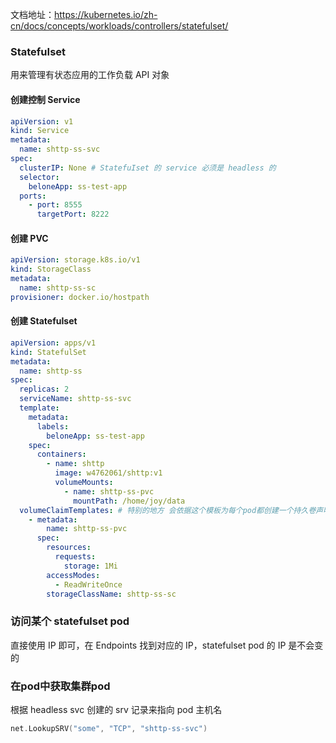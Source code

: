 文档地址：https://kubernetes.io/zh-cn/docs/concepts/workloads/controllers/statefulset/

### StatefuIset 

用来管理有状态应用的工作负载 API 对象

#### 创建控制 Service

```yaml
apiVersion: v1
kind: Service
metadata:
  name: shttp-ss-svc
spec:
  clusterIP: None # StatefuIset 的 service 必须是 headless 的
  selector:
    beloneApp: ss-test-app
  ports:
    - port: 8555
      targetPort: 8222
```

#### 创建 PVC

```yaml
apiVersion: storage.k8s.io/v1
kind: StorageClass
metadata:
  name: shttp-ss-sc
provisioner: docker.io/hostpath
```

#### 创建 StatefuIset 

```yaml
apiVersion: apps/v1
kind: StatefulSet
metadata:
  name: shttp-ss
spec:
  replicas: 2
  serviceName: shttp-ss-svc
  template:
    metadata:
      labels:
        beloneApp: ss-test-app
    spec:
      containers:
        - name: shttp
          image: w4762061/shttp:v1
          volumeMounts:
            - name: shttp-ss-pvc
              mountPath: /home/joy/data
  volumeClaimTemplates: # 特别的地方 会依据这个模板为每个pod都创建一个持久卷声明
    - metadata:
        name: shttp-ss-pvc
      spec:
        resources:
          requests:
            storage: 1Mi
        accessModes:
          - ReadWriteOnce
        storageClassName: shttp-ss-sc
```

### 访问某个 statefulset  pod

直接使用 IP 即可，在 Endpoints 找到对应的 IP，statefulset pod 的 IP 是不会变的

### 在pod中获取集群pod

根据 headless svc 创建的 srv 记录来指向 pod 主机名

```go
net.LookupSRV("some", "TCP", "shttp-ss-svc")
```

